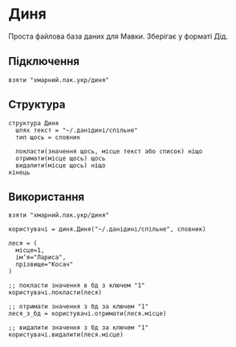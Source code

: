 # Диня

Проста файлова база даних для Мавки. Зберігає у форматі Дід.

## Підключення

```мавка
взяти "хмарний.пак.укр/диня"
```

## Структура

```мавка
структура Диня
  шлях текст = "~/.данідині/спільне"
  тип щось = словник

  покласти(значення щось, місце текст або список) ніщо
  отримати(місце щось) щось
  видалити(місце щось) ніщо
кінець
```

## Використання

```мавка
взяти "хмарний.пак.укр/диня"

користувачі = диня.Диня("~/.данідині/спільне", словник)

леся = (
  місце=1,
  імʼя="Лариса",
  прізвище="Косач"
)

;; покласти значення в бд з ключем "1"
користувачі.покласти(леся)

;; отримати значення з бд за ключем "1"
леся_з_бд = користувачі.отримати(леся.місце)

;; видалити значення з бд за ключем "1"
користувачі.видалити(леся.місце)
```
